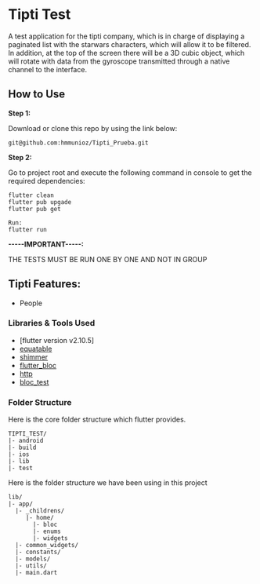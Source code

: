 # Tipti Test

A test application for the tipti company, which is in charge of displaying a paginated list with the starwars characters, which will allow it to be filtered. In addition, at the top of the screen there will be a 3D cubic object, which will rotate with data from the gyroscope transmitted through a native channel to the interface.

## How to Use

**Step 1:**

Download or clone this repo by using the link below:

```
git@github.com:hmmunioz/Tipti_Prueba.git
```

**Step 2:**

Go to project root and execute the following command in console to get the required dependencies:

```
flutter clean
flutter pub upgade
flutter pub get

Run:
flutter run
```

**-----IMPORTANT-----:**

THE TESTS MUST BE RUN ONE BY ONE AND NOT IN GROUP

## Tipti Features:

- People

### Libraries & Tools Used

- [flutter version v2.10.5]
- [equatable](https://pub.dev/packages/equatable)
- [shimmer](https://pub.dev/packages/shimmer)
- [flutter_bloc](https://pub.dev/packages/flutter_bloc)
- [http](https://pub.dev/packages/http)
- [bloc_test](https://pub.dev/packages/bloc_test)

### Folder Structure

Here is the core folder structure which flutter provides.

```
TIPTI_TEST/
|- android
|- build
|- ios
|- lib
|- test
```

Here is the folder structure we have been using in this project

```
lib/
|- app/
  |- _childrens/
     |- home/
       |- bloc
       |- enums
       |- widgets
  |- common_widgets/
  |- constants/
  |- models/
  |- utils/
  |- main.dart
```
